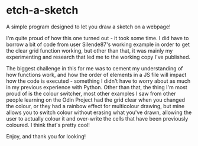 # etch-a-sketch
A simple program designed to let you draw a sketch on a webpage!

I'm quite proud of how this one turned out - it took some time.
I did have to borrow a bit of code from user Silende87's working example in order to get the clear grid function working, but other than that, it was mainly my experimenting and research that led me to the working copy I've published.

The biggest challenge in this for me was to cement my understanding of how functions work, and how the order of elements in a JS file will impact how the code is executed - something I didn't have to worry about as much in my previous experience with Python. 
Other than that, the thing I'm most proud of is the colour switcher, most other examples I saw from other people learning on the Odin Project had the grid clear when you changed the colour, or they had a rainbow effect for multicolour drawing, but mine allows you to switch colour without erasing what you've drawn, allowing the user to actually colour it and over-write the cells that have been previously coloured. I think that's pretty cool!

Enjoy, and thank you for looking!